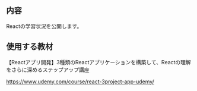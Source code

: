 ## 内容

Reactの学習状況を公開します。

## 使用する教材

【Reactアプリ開発】3種類のReactアプリケーションを構築して、Reactの理解をさらに深めるステップアップ講座

https://www.udemy.com/course/react-3project-app-udemy/
